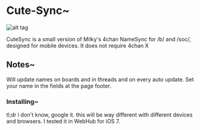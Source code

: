 # Cute-Sync~

![alt tag](https://raw.github.com/team-kittens/Cute-Sync/master/cap.png)

CuteSync is a small version of Milky's 4chan NameSync for /b/ and /soc/, designed for mobile devices.
It does not require 4chan X

## Notes~

Will update names on boards and in threads and on every auto update.
Set your name in the fields at the page footer.

### Installing~

tl;dr i don't know, google it.
this will be way different with different devices and browsers.
I tested it in WebHub for iOS 7.

